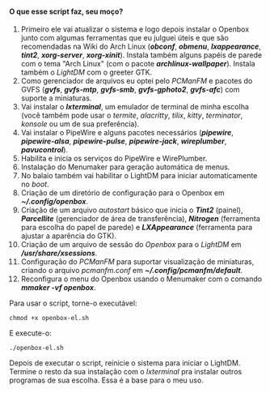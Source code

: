 #### O que esse script faz, seu moço?

1. Primeiro ele vai atualizar o sistema e logo depois instalar o Openbox junto com algumas ferramentas que eu julguei úteis e que são recomendadas na Wiki do Arch Linux (***obconf***, ***obmenu***, ***lxappearance***, ***tint2***, ***xorg-server***, ***xorg-xinit***). Instala também alguns papéis de parede com o tema "Arch Linux" (com o pacote ***archlinux-wallpaper***). Instala também o *LightDM* com o greeter GTK.
2. Como gerenciador de arquivos eu optei pelo *PCManFM* e pacotes do GVFS (***gvfs***, ***gvfs-mtp***, ***gvfs-smb***, ***gvfs-gphoto2***, ***gvfs-afc***) com suporte a miniaturas.
3. Vai instalar o ***lxterminal***, um emulador de terminal de minha escolha (você também pode usar o *termite*, *alacritty*, *tilix*, *kitty*, *terminator*, *konsole* ou um de sua preferência).
4. Vai instalar o PipeWire e alguns pacotes necessários (***pipewire***, ***pipewire-alsa***, ***pipewire-pulse***, ***pipewire-jack***, ***wireplumber***, ***pavucontrol***).
5. Habilita e inicia os serviços do PipeWire e WirePlumber.
6. Instalação do Menumaker para geração automática de menus.
7. No balaio também vai habilitar o LightDM para iniciar automaticamente no *boot*.
8. Criação de um diretório de configuração para o Openbox em ***~/.config/openbox***.
9. Criação de um arquivo *autostart* básico que inicia o ***Tint2*** (painel), ***Parcellite*** (gerenciador de área de transferência), ***Nitrogen*** (ferramenta para escolha do papel de parede) e ***LXAppearance*** (ferramenta para ajustar a aparência do GTK).
10. Criação de um arquivo de sessão do *Openbox* para o *LightDM* em ***/usr/share/xsessions***.
11. Configuração do *PCManFM* para suportar visualização de miniaturas, criando o arquivo *pcmanfm.conf* em ***~/.config/pcmanfm/default***.
12. Reconfigura o menu do Openbox usando o Menumaker com o comando ***mmaker -vf openbox***.


Para usar o script, torne-o executável:

```
chmod +x openbox-el.sh
```
E execute-o:
```
./openbox-el.sh
```

Depois de executar o script, reinicie o sistema para iniciar o LightDM. Termine o resto da sua instalação com o *lxterminal* pra instalar outros programas de sua escolha. Essa é a base para o meu uso.
